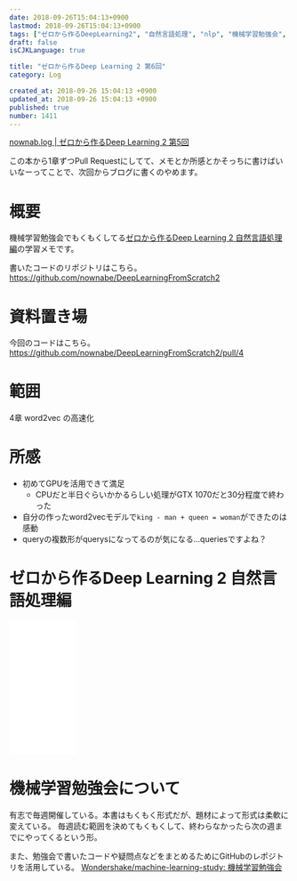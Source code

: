 ```yaml
---
date: 2018-09-26T15:04:13+0900
lastmod: 2018-09-26T15:04:13+0900
tags: ["ゼロから作るDeepLearning2", "自然言語処理", "nlp", "機械学習勉強会", "ml", "deeplearning"]
draft: false
isCJKLanguage: true

title: "ゼロから作るDeep Learning 2 第6回"
category: Log

created_at: 2018-09-26 15:04:13 +0900
updated_at: 2018-09-26 15:04:13 +0900
published: true
number: 1411
---
```


[nownab.log | ゼロから作るDeep Learning 2 第5回](https://blog.nownabe.com/2018/09/14/1401.html)

この本から1章ずつPull Requestにしてて、メモとか所感とかそっちに書けばいいなーってことで、次回からブログに書くのやめます。

# 概要
機械学習勉強会でもくもくしてる[ゼロから作るDeep Learning 2 自然言語処理編](https://amzn.to/2MqPxy3)の学習メモです。

書いたコードのリポジトリはこちら。
https://github.com/nownabe/DeepLearningFromScratch2

# 資料置き場

今回のコードはこちら。
https://github.com/nownabe/DeepLearningFromScratch2/pull/4

# 範囲
4章 word2vec の高速化

# 所感

* 初めてGPUを活用できて満足
    * CPUだと半日ぐらいかかるらしい処理がGTX 1070だと30分程度で終わった
* 自分の作ったword2vecモデルで`king - man + queen = woman`ができたのは感動
* queryの複数形がquerysになってるのが気になる…queriesですよね？

# ゼロから作るDeep Learning 2 自然言語処理編
<iframe style="width:120px;height:240px;" marginwidth="0" marginheight="0" scrolling="no" frameborder="0" src="//rcm-fe.amazon-adsystem.com/e/cm?lt1=_blank&bc1=000000&IS2=1&bg1=FFFFFF&fc1=000000&lc1=0000FF&t=nownabe0c-22&language=ja_JP&o=9&p=8&l=as4&m=amazon&f=ifr&ref=as_ss_li_til&asins=4873118360&linkId=d14125aa558825386ea0429a369ee855"></iframe>

# 機械学習勉強会について
有志で毎週開催している。本書はもくもく形式だが、題材によって形式は柔軟に変えている。
毎週読む範囲を決めてもくもくして、終わらなかったら次の週までにやってくるという形。

また、勉強会で書いたコードや疑問点などをまとめるためにGitHubのレポジトリを活用している。
[Wondershake/machine-learning-study: 機械学習勉強会](https://github.com/Wondershake/machine-learning-study)

```math
```
